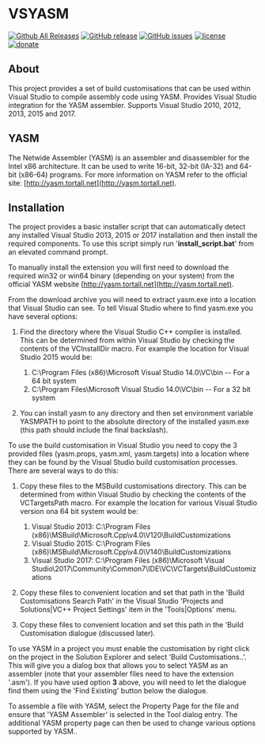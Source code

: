 VSYASM
=============
[![Github All Releases](https://img.shields.io/github/downloads/ShiftMediaProject/VSYASM/total.svg)](https://github.com/ShiftMediaProject/VSYASM/releases)
[![GitHub release](https://img.shields.io/github/release/ShiftMediaProject/VSYASM.svg)](https://github.com/ShiftMediaProject/VSYASM/releases/latest)
[![GitHub issues](https://img.shields.io/github/issues/ShiftMediaProject/VSYASM.svg)](https://github.com/ShiftMediaProject/VSYASM/issues)
[![license](https://img.shields.io/github/license/ShiftMediaProject/VSYASM.svg)](https://github.com/ShiftMediaProject/VSYASM)
[![donate](https://img.shields.io/badge/donate-link-brightgreen.svg)](https://shiftmediaproject.github.io/8-donate/)

## About

This project provides a set of build customisations that can be used within Visual Studio to compile assembly code using YASM.
Provides Visual Studio integration for the YASM assembler.
Supports Visual Studio 2010, 2012, 2013, 2015 and 2017.

## YASM

The Netwide Assembler (YASM) is an assembler and disassembler for the Intel x86 architecture. It can be used to write 16-bit, 32-bit (IA-32) and 64-bit (x86-64) programs.
For more information on YASM refer to the official site: [http://yasm.tortall.net](http://yasm.tortall.net).

## Installation

The project provides a basic installer script that can automatically detect any installed Visual Studio 2013, 2015 or 2017 installation and then install the required components.
To use this script simply run '**install_script.bat**' from an elevated command prompt.

To manually install the extension you will first need to download the required win32 or win64 binary (depending on your system) from the official YASM website [http://yasm.tortall.net](http://yasm.tortall.net).

From the download archive you will need to extract yasm.exe into a location that Visual Studio can see.
To tell Visual Studio where to find yasm.exe you have several options:

1. Find the directory where the Visual Studio C++ compiler is installed.
This can be determined from within Visual Studio by checking the contents of the VCInstallDir macro.
For example the location for Visual Studio 2015 would be:

    1. C:\Program Files (x86)\Microsoft Visual Studio 14.0\VC\bin         -- For a 64 bit system
    2. C:\Program Files\Microsoft Visual Studio 14.0\VC\bin               -- For a 32 bit system

2. You can install yasm to any directory and then set environment variable YASMPATH to point to the absolute directory of the installed yasm.exe (this path should include the final backslash).

To use the build customisation in Visual Studio you need to copy the 3 provided files (yasm.props, yasm.xml, yasm.targets) into a location where they can be found by the Visual Studio build customisation processes.
There are several ways to do this:

1. Copy these files to the MSBuild customisations directory.
This can be determined from within Visual Studio by checking the contents of the VCTargetsPath macro.
For example the location for various Visual Studio version ona 64 bit system would be:

    1. Visual Studio 2013: C:\Program Files (x86)\MSBuild\Microsoft.Cpp\v4.0\V120\BuildCustomizations
    2. Visual Studio 2015: C:\Program Files (x86)\MSBuild\Microsoft.Cpp\v4.0\V140\BuildCustomizations
    3. Visual Studio 2017: C:\Program Files (x86)\Microsoft Visual Studio\2017\Community\Common7\IDE\VC\VCTargets\BuildCustomizations

2. Copy these files to convenient location and set that path in the 'Build Customisations Search Path' in the Visual Studio 'Projects and Solutions|VC++ Project Settings' item in the 'Tools|Options' menu.

3. Copy these files to convenient location and set this path in the 'Build Customisation dialogue (discussed later).

To use YASM in a project you must enable the customisation by right click on the project in the Solution Explorer and select 'Build Customisations..'. This will give you a dialog box that allows you to select YASM as an assembler (note that your assembler files need to have the extension '.asm').  If you have used option **3** above, you will need to let the dialogue find them using the 'Find Existing' button below the dialogue.

To assemble a file with YASM, select the Property Page for the file and ensure that 'YASM Assembler' is selected in the Tool dialog entry.
The additional YASM property page can then be used to change various options supported by YASM..